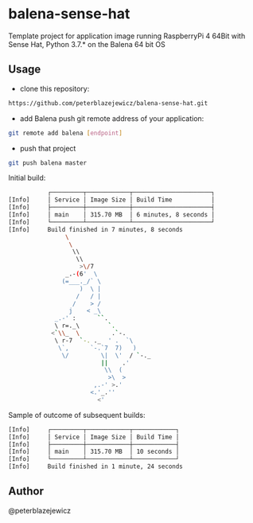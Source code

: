 # balena-sense-hat

Template project for application image running RaspberryPi 4 64Bit with Sense Hat, Python 3.7.* on the Balena 64 bit OS

## Usage

- clone this repository:

```bash
https://github.com/peterblazejewicz/balena-sense-hat.git
```

- add Balena push git remote address of your application:

```bash
git remote add balena [endpoint]
```

- push that project

```bash
git push balena master
```

Initial build:

```bash
           ┌─────────┬────────────┬──────────────────────┐
[Info]     │ Service │ Image Size │ Build Time           │
[Info]     ├─────────┼────────────┼──────────────────────┤
[Info]     │ main    │ 315.70 MB  │ 6 minutes, 8 seconds │
[Info]     └─────────┴────────────┴──────────────────────┘
[Info]     Build finished in 7 minutes, 8 seconds
			    \
			     \
			      \\
			       \\
			        >\/7
			    _.-(6'  \
			   (=___._/` \
			        )  \ |
			       /   / |
			      /    > /
			     j    < _\
			 _.-' :      ``.
			 \ r=._\        `.
			<`\\_  \         .`-.
			 \ r-7  `-. ._  ' .  `\
			  \`,      `-.`7  7)   )
			   \/         \|  \'  / `-._
			              ||    .'
			               \\  (
			                >\  >
			            ,.-' >.'
			           <.'_.''
			             <'

```

Sample of outcome of subsequent builds:

```bash
[Info]     ┌─────────┬────────────┬────────────┐
[Info]     │ Service │ Image Size │ Build Time │
[Info]     ├─────────┼────────────┼────────────┤
[Info]     │ main    │ 315.70 MB  │ 10 seconds │
[Info]     └─────────┴────────────┴────────────┘
[Info]     Build finished in 1 minute, 24 seconds
```

## Author

@peterblazejewicz
